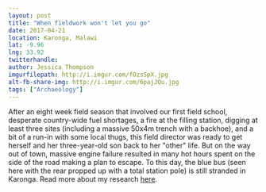 ```yaml
---
layout: post
title: "When fieldwork won't let you go"
date: 2017-04-21
location: Karonga, Malawi
lat: -9.96
lng: 33.92
twitterhandle: 
author: Jessica Thompson
imgurfilepath: http://i.imgur.com/fOzsSpX.jpg
alt-fb-share-img: http://i.imgur.com/6pajJQu.jpg
tags: ["Archaeology"]
---
```

	
After an eight week field season that involved our first field school, desperate country-wide fuel shortages, a fire at the filling station, digging at least three sites (including a massive 50x4m trench with a backhoe), and a bit of a run-in with some local thugs, this field director was ready to get herself and her three-year-old son back to her "other" life. But on the way out of town, massive engine failure resulted in many hot hours spent on the side of the road making a plan to escape. To this day, the blue bus (seen here with the rear propped up with a total station pole) is still stranded in Karonga. Read more about my research [here](https://scholarblogs.emory.edu/jcthompson/).